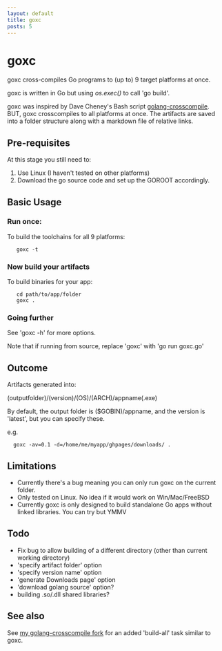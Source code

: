 ```yaml
---
layout: default
title: goxc
posts: 5
---
```


goxc
====

goxc cross-compiles Go programs to (up to) 9 target platforms at once.

goxc is written in Go but using *os.exec()* to call 'go build'.

goxc was inspired by Dave Cheney's Bash script [golang-crosscompile](https://github.com/davecheney/golang-crosscompile).
BUT, goxc crosscompiles to all platforms at once. The artifacts are saved into a folder structure along with a markdown file of relative links.

Pre-requisites
--------------
At this stage you still need to:

 1. Use Linux (I haven't tested on other platforms)
 2. Download the go source code and set up the GOROOT accordingly.

Basic Usage
-----------

### Run once:

To build the toolchains for all 9 platforms:

       goxc -t

### Now build your artifacts

To build binaries for your app:

       cd path/to/app/folder
       goxc .

### Going further

See 'goxc -h' for more options.

Note that if running from source, replace 'goxc' with 'go run goxc.go'

Outcome
-------

Artifacts generated into:

 (outputfolder)/(version)/(OS)/(ARCH)/appname(.exe)

By default, the output folder is ($GOBIN)/appname, and the version is 'latest', but you can specify these.

e.g.

      goxc -av=0.1 -d=/home/me/myapp/ghpages/downloads/ .

Limitations
-----------

 * Currently there's a bug meaning you can only run goxc on the current folder.
 * Only tested on Linux. No idea if it would work on Win/Mac/FreeBSD
 * Currently goxc is only designed to build standalone Go apps without linked libraries. You can try but YMMV

Todo
----

 * Fix bug to allow building of a different directory (other than current working directory)
 * 'specify artifact folder' option
 * 'specify version name' option
 * 'generate Downloads page' option
 * 'download golang source' option?
 * building .so/.dll shared libraries?

See also
--------

See [my golang-crosscompile fork](https://github.com/laher/golang-crosscompile) for an added 'build-all' task similar to goxc.
